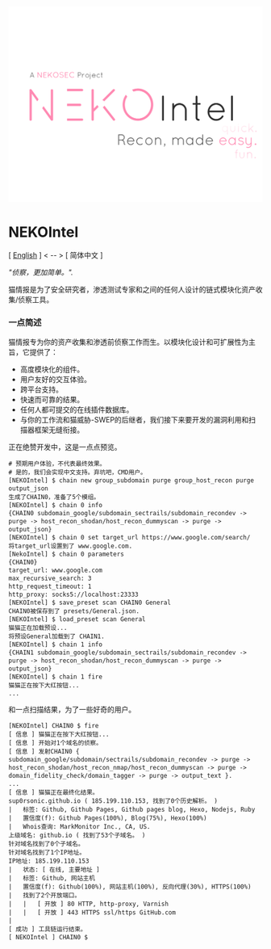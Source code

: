 ![NEKOIntel Logo](nekointel-logo.png)

# NEKOIntel

[ [English](README.md) ] < -- > [ 简体中文 ]

*"侦察，更加简单。".*

猫情报是为了安全研究者，渗透测试专家和之间的任何人设计的链式模块化资产收集/侦察工具。

### 一点简述

猫情报专为你的资产收集和渗透前侦察工作而生。以模块化设计和可扩展性为主旨，它提供了：

- 高度模块化的组件。
- 用户友好的交互体验。
- 跨平台支持。
- 快速而可靠的结果。
- 任何人都可提交的在线插件数据库。
- 与你的工作流和猫威胁-SWEP的后继者，我们接下来要开发的漏洞利用和扫描器框架无缝衔接。

正在绝赞开发中，这是一点点预览。

```
# 预期用户体验，不代表最终效果。
# 是的，我们会实现中文支持。弃坑吧，CMD用户。
[NEKOIntel] $ chain new group_subdomain purge group_host_recon purge output_json
生成了CHAIN0，准备了5个模组。
[NEKOIntel] $ chain 0 info
{CHAIN0 subdomain_google/subdomain_sectrails/subdomain_recondev -> purge -> host_recon_shodan/host_recon_dummyscan -> purge -> output_json}
[NEKOIntel] $ chain 0 set target_url https://www.google.com/search/
将target_url设置到了 www.google.com.
[NekoIntel] $ chain 0 parameters
{CHAIN0}
target_url: www.google.com
max_recursive_search: 3
http_request_timeout: 1
http_proxy: socks5://localhost:23333
[NEKOIntel] $ save_preset scan CHAIN0 General
CHAIN0被保存到了 presets/General.json.
[NEKOIntel] $ load_preset scan General
猫猫正在加载预设...
将预设General加载到了 CHAIN1.
[NEKOIntel] $ chain 1 info
{CHAIN1 subdomain_google/subdomain_sectrails/subdomain_recondev -> purge -> host_recon_shodan/host_recon_dummyscan -> purge -> output_json}
[NEKOIntel] $ chain 1 fire
猫猫正在按下大红按钮...
...
```

和一点扫描结果，为了一些好奇的用户。

```
[NEKOIntel] CHAIN0 $ fire
[ 信息 ] 猫猫正在按下大红按钮...
[ 信息 ] 开始对1个域名的侦察。
[ 信息 ] 发射CHAIN0 { subdomain_google/subdomain/sectrails/subdomain_recondev -> purge -> host_recon_shodan/host_recon_nmap/host_recon_dummyscan -> purge -> domain_fidelity_check/domain_tagger -> purge -> output_text }.
...
[ 信息 ] 猫猫正在最终化结果。
sup0rsonic.github.io ( 185.199.110.153, 找到了0个历史解析。 )
|   标签: Github, Github Pages, Github pages blog, Hexo, Nodejs, Ruby
|   置信度(f): Github Pages(100%), Blog(75%), Hexo(100%)	
|   Whois查询: MarkMonitor Inc., CA, US.
上级域名: github.io ( 找到了53个子域名。 )
针对域名找到了0个子域名。
针对域名找到了1个IP地址。
IP地址: 185.199.110.153
|   状态: [ 在线, 主要地址 ]
|   标签: Github, 网站主机
|   置信度(f): Github(100%), 网站主机(100%), 反向代理(30%), HTTPS(100%)
|   找到了2个开放端口。
|   |   [ 开放 ] 80 HTTP, http-proxy, Varnish
|   |   [ 开放 ] 443 HTTPS ssl/https GitHub.com
|
[ 成功 ] 工具链运行结束。
[ NEKOIntel ] CHAIN0 $
```
